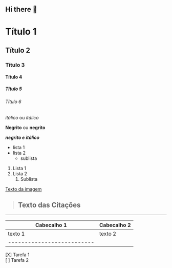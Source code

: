 ## Hi there 👋

<!-- Cabeçalhos -->

# Título 1
## Título 2
### Título 3 
#### Título 4
##### Título 5
###### Título 6

*itálico* ou _itálico_

**Negrito** ou __negrito__

___negrito e itálico___

- lista 1
- lista 2
  - sublista

1. Lista 1
2. Lista 2
   1. Sublista

[Texto da imagem](https://i.pinimg.com/550x/10/b9/1c/10b91c742d5185bd96337c214da63e5f.jpg)

> ## Texto das Citações
-----------------------------------

|Cabecalho 1 | Cabecalho 2 |
|------------|-------------|
|    texto 1 |   texto 2   |
|--------------------------|

[X] Tarefa 1 <br>
[ ] Tarefa 2

<!--
**estefano-v/estefano-v** is a ✨ _special_ ✨ repository because its `README.md` (this file) appears on your GitHub profile.

Here are some ideas to get you started:

- 🔭 I’m currently working on ...
- 🌱 I’m currently learning ...
- 👯 I’m looking to collaborate on ...
- 🤔 I’m looking for help with ...
- 💬 Ask me about ...
- 📫 How to reach me: ...
- 😄 Pronouns: ...
- ⚡ Fun fact: ...
-->
